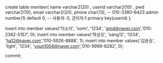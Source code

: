 create table member(
    name varchar2(20) ,
    userid varchar2(10) ,
    pwd varchar2(10),
    email varchar2(20),
    phone char(13),  -- 010-3380-6423
    admin number(1) default 0, -- 사용자: 0, 관리자:1
    primary key(userid)
);

insert into member values('이소미', 'somi', '1234', 'gmd@naver.com','010-2362-5157', 0);
insert into member values('하상오', 'sang12', '1234', 'ha12@naver.com','010-5926-8888', 1);
insert into member values('김윤승', 'light', '1234', 'youn1004@naver.com','010-9999-8282', 0);

commit;


